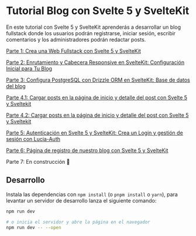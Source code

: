 # Tutorial Blog con Svelte 5 y SvelteKit

En este tutorial con Svelte 5 y SvelteKit aprenderás a desarrollar un blog fullstack donde los usuarios podrán registrarse, iniciar sesión, escribir comentarios y los administradores podrán redactar posts.

[Parte 1: Crea una Web Fullstack con Svelte 5 y SvelteKit](https://cosasdedevs.com/posts/web-fullstack-svelte-5-sveltekit/)

[Parte 2: Enrutamiento y Cabecera Responsive en SvelteKit: Configuración Inicial para Tu Blog](https://cosasdedevs.com/posts/enrutamiento-cabecera-sveltekit-configuracion-inicial-blog/)

[Parte 3: Configura PostgreSQL con Drizzle ORM en SvelteKit: Base de datos del blog](https://cosasdedevs.com/posts/postgresql-drizzle-orm-sveltekit/)

[Parte 4.1: Cargar posts en la página de inicio y detalle del post con Svelte 5 y Sveltekit](https://cosasdedevs.com/posts/parte-1-cargar-posts-pagina-inicio-detalle-post-svelte-5-sveltekit/)

[Parte 4.2: Cargar posts en la página de inicio y detalle del post con Svelte 5 y Sveltekit](https://cosasdedevs.com/posts/parte-2-cargar-posts-pagina-inicio-detalle-post-svelte-5-sveltekit/)

[Parte 5: Autenticación en Svelte 5 y SvelteKit: Crea un Login y gestión de sesión con Lucia-Auth](https://cosasdedevs.com/posts/autenticacion-svelte-5-sveltekit-login-gestion-sesion-lucia-auth/)

[Parte 6: Página de registro de nuestro blog con Svelte 5 y SvelteKit](https://cosasdedevs.com/posts/pagina-registro-blog-svelte-5-sveltekit/)

Parte 7: En construcción 👷

## Desarrollo

Instala las dependencias con `npm install` (o `pnpm install` o `yarn`), para levantar un servidor de desarrollo lanza el siguiente comando:

```bash
npm run dev

# o inicia el servidor y abre la página en el navegador
npm run dev -- --open
```

